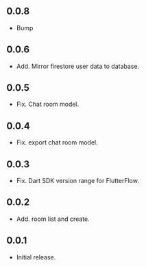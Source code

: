## 0.0.8
* Bump

## 0.0.6
* Add. Mirror firestore user data to database.

## 0.0.5
* Fix. Chat room model.

## 0.0.4
* Fix. export chat room model.

## 0.0.3
* Fix. Dart SDK version range for FlutterFlow.

## 0.0.2
* Add. room list and create.

## 0.0.1
* Initial release.
